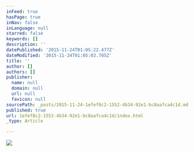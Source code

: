 ```yaml
---
inFeed: true
hasPage: true
inNav: false
inLanguage: null
starred: false
keywords: []
description: ''
datePublished: '2015-11-24T01:05:22.477Z'
dateModified: '2015-11-24T01:05:03.705Z'
title: ''
author: []
authors: []
publisher:
  name: null
  domain: null
  url: null
  favicon: null
sourcePath: _posts/2015-11-24-1efef8c2-1552-4b34-92e1-bc8aafca4c1d.md
published: true
url: 1efef8c2-1552-4b34-92e1-bc8aafca4c1d/index.html
_type: Article

---
```

![](https://the-grid-user-content.s3-us-west-2.amazonaws.com/dea91377-3e15-4d92-9b3b-40aab16c846f.jpg)